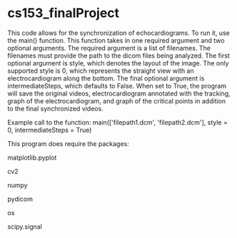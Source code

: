 # cs153_finalProject

This code allows for the synchronization of echocardiograms. To run it, use the main() function. This function takes in one required argument and two optional arguments. The required argument is a list of filenames. The filenames must provide the path to the dicom files being analyzed. The first optional argument is style, which denotes the layout of the image. The only supported style is 0, which represents the straight view with an electrocardiogram along the bottom. The final optional argument is intermediateSteps, which defaults to False. When set to True, the program will save the original videos, electrocardiogram annotated with the tracking, graph of the electrocardiogram, and graph of the critical points in addition to the final synchronized videos.

Example call to the function:
main(['filepath1.dcm', 'filepath2.dcm'], style = 0, intermediateSteps = True)

This program does require the packages:

matplotlib.pyplot

cv2

numpy

pydicom

os

scipy.signal

